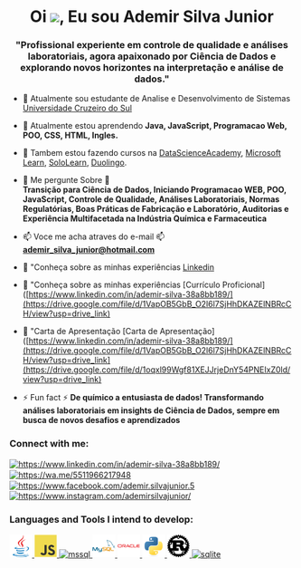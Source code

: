 <h1 align="center">Oi <img src="https://i.pinimg.com/originals/f5/5c/42/f55c42fc370379c482fb863ee0a64f8c.gif" width="30px">, Eu sou Ademir Silva Junior</h1>
<h3 align="center">"Profissional experiente em controle de qualidade e análises laboratoriais, agora apaixonado por Ciência de Dados e explorando novos horizontes na interpretação e análise de dados."</h3>

- 🔭 Atualmente sou estudante de Analise e Desenvolvimento de Sistemas [Universidade Cruzeiro do Sul](https://www.cruzeirodosulvirtual.com.br/graduacao/analise-e-desenvolvimento-de-sistemas/)

- 🌱 Atualmente estou aprendendo **Java, JavaScript, Programacao Web, POO, CSS, HTML, Ingles.**

- 👯 Tambem estou fazendo cursos na [DataScienceAcademy](https://www.datascienceacademy.com.br/), [Microsoft Learn](https://learn.microsoft.com/pt-br/), [SoloLearn](https://www.sololearn.com/), [Duolingo](https://pt.duolingo.com/).

- 💬 Me pergunte Sobre 💬 <br> 
**Transição para Ciência de Dados, Iniciando Programacao WEB, POO, JavaScript, Controle de Qualidade, Análises Laboratoriais, Normas Regulatórias, Boas Práticas de Fabricação e Laboratório, Auditorias e Experiência Multifacetada na Indústria Química e Farmaceutica**

- 📫 Voce me acha atraves do e-mail 📫 **ademir_silva_junior@hotmail.com**

- 📄 "Conheça sobre as minhas experiências [Linkedin](https://www.linkedin.com/in/ademir-silva-38a8bb189/)
- 📄 "Conheça sobre as minhas experiências [Currículo Proficional]([https://www.linkedin.com/in/ademir-silva-38a8bb189/](https://drive.google.com/file/d/1VapOB5GbB_O2l6l7SjHhDKAZElNBRcCH/view?usp=drive_link)
- 📄 "Carta de Apresentação [Carta de Apresentação]([https://www.linkedin.com/in/ademir-silva-38a8bb189/](https://drive.google.com/file/d/1VapOB5GbB_O2l6l7SjHhDKAZElNBRcCH/view?usp=drive_link](https://drive.google.com/file/d/1oqxl99Wgf81XEJJrjeDnY54PNEIxZ0ld/view?usp=drive_link)

- ⚡ Fun fact ⚡ **De químico a entusiasta de dados! Transformando análises laboratoriais em insights de Ciência de Dados, sempre em busca de novos desafios e aprendizados**

<h3 align="left">Connect with me:</h3>
<p align="left">
<a href="https://www.linkedin.com/in/ademir-silva-38a8bb189/" target="blank"><img align="center" src="https://raw.githubusercontent.com/rahuldkjain/github-profile-readme-generator/master/src/images/icons/Social/linked-in-alt.svg" alt="https://www.linkedin.com/in/ademir-silva-38a8bb189/" height="30" width="40" /></a>
<a href="https://wa.me/5511966217948" target="blank"><img align="center" src="https://i.pinimg.com/1200x/9b/0c/37/9b0c37e7e1231074dd8e6c12ba0c17c7.jpg" alt="https://wa.me/5511966217948" height="30" width="40" /><a />
<a href="https://fb.com/https://www.facebook.com/ademir.silvajunior.5" target="blank"><img align="center" src="https://raw.githubusercontent.com/rahuldkjain/github-profile-readme-generator/master/src/images/icons/Social/facebook.svg" alt="https://www.facebook.com/ademir.silvajunior.5" height="30" width="40" /></a>
<a href="https://instagram.com/https://www.instagram.com/ademirsilvajunior/" target="blank"><img align="center" src="https://raw.githubusercontent.com/rahuldkjain/github-profile-readme-generator/master/src/images/icons/Social/instagram.svg" alt="https://www.instagram.com/ademirsilvajunior/" height="30" width="40" /></a>
</p>

<h3 align="left">Languages and Tools I intend to develop:</h3>
<p align="left"> <a href="https://www.java.com" target="_blank" rel="noreferrer"> <img src="https://raw.githubusercontent.com/devicons/devicon/master/icons/java/java-original.svg" alt="java" width="40" height="40"/> </a> <a href="https://developer.mozilla.org/en-US/docs/Web/JavaScript" target="_blank" rel="noreferrer"> <img src="https://raw.githubusercontent.com/devicons/devicon/master/icons/javascript/javascript-original.svg" alt="javascript" width="40" height="40"/> </a> <a href="https://www.microsoft.com/en-us/sql-server" target="_blank" rel="noreferrer"> <img src="https://www.svgrepo.com/show/303229/microsoft-sql-server-logo.svg" alt="mssql" width="40" height="40"/> </a> <a href="https://www.mysql.com/" target="_blank" rel="noreferrer"> <img src="https://raw.githubusercontent.com/devicons/devicon/master/icons/mysql/mysql-original-wordmark.svg" alt="mysql" width="40" height="40"/> </a> <a href="https://www.oracle.com/" target="_blank" rel="noreferrer"> <img src="https://raw.githubusercontent.com/devicons/devicon/master/icons/oracle/oracle-original.svg" alt="oracle" width="40" height="40"/> </a> <a href="https://www.python.org" target="_blank" rel="noreferrer"> <img src="https://raw.githubusercontent.com/devicons/devicon/master/icons/python/python-original.svg" alt="python" width="40" height="40"/> </a> <a href="https://www.rust-lang.org" target="_blank" rel="noreferrer"> <img src="https://raw.githubusercontent.com/devicons/devicon/master/icons/rust/rust-plain.svg" alt="rust" width="40" height="40"/> </a> <a href="https://www.sqlite.org/" target="_blank" rel="noreferrer"> <img src="https://www.vectorlogo.zone/logos/sqlite/sqlite-icon.svg" alt="sqlite" width="40" height="40"/> </a> </p>

<!---

- 👋 Hi, I’m @AdemirSilvaJunior
- 👀 I’m interested in ...
- 🌱 I’m currently learning ...
- 💞️ I’m looking to collaborate on ...
- 📫 How to reach me ...

AdemirSilvaJunior/AdemirSilvaJunior is a ✨ special ✨ repository because its `README.md` (this file) appears on your GitHub profile.
You can click the Preview link to take a look at your changes.
--->
